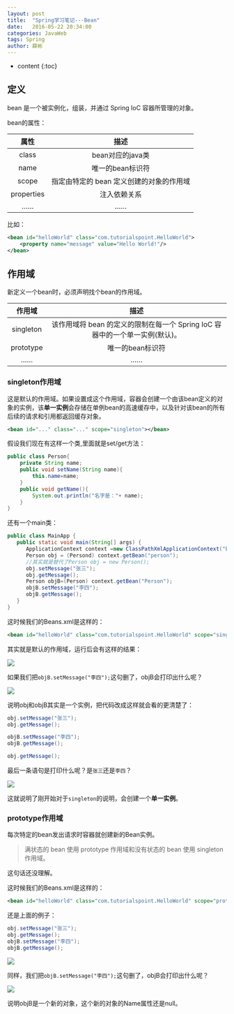 ```yaml
---
layout: post
title:  "Spring学习笔记---Bean"
date:   2016-05-22 20:34:00
categories: JavaWeb
tags: Spring
author: 薛彬
---
```


* content
{:toc}


## 定义

bean 是一个被实例化，组装，并通过 Spring IoC 容器所管理的对象。

bean的属性：

| 属性 | 描述 |
|:---:|:---:|
|class|bean对应的java类|
|name|唯一的bean标识符|
|scope|指定由特定的 bean 定义创建的对象的作用域|
|properties|注入依赖关系|
|……|……|

比如：

```xml
<bean id="helloWorld" class="com.tutorialspoint.HelloWorld">
	<property name="message" value="Hello World!"/>
</bean>
```

## 作用域

新定义一个bean时，必须声明找个bean的作用域。

| 作用域 | 描述 |
|:---:|:---:|
|singleton|该作用域将 bean 的定义的限制在每一个 Spring IoC 容器中的一个单一实例(默认)。|
|prototype|唯一的bean标识符|
|……|……|

### singleton作用域

这是默认的作用域。如果设置成这个作用域，容器会创建一个由该bean定义的对象的实例，该**单一实例**会存储在单例bean的高速缓存中，以及针对该bean的所有后续的请求和引用都返回缓存对象。

```xml
<bean id="..." class="..." scope="singleton"></bean>
```

假设我们现在有这样一个类,里面就是set/get方法：

```java
public class Person{
	private String name;
    public void setName(String name){
		this.name=name;
    }
    public void getName(){
    	System.out.println("名字是："+ name);
    }
}
```

还有一个main类：

```java
public class MainApp {
   public static void main(String[] args) {
      ApplicationContext context =new ClassPathXmlApplicationContext("Beans.xml");
      Person obj = (Persond) context.getBean("person");
      //其实就是替代了Person obj = new Person();
      obj.setMessage("张三");
      obj.getMessage();
      Person objB=(Person) context.getBean("Person");
      objB.setMessage("李四");
      objB.getMessage();
   }
}
```

这时候我们的Beans.xml是这样的：

```xml
<bean id="helloWorld" class="com.tutorialspoint.HelloWorld" scope="singleton"></bean>
```

其实就是默认的作用域，运行后会有这样的结果：

![](http://i.imgur.com/9jtGv9S.png)

如果我们把`objB.setMessage("李四");`这句删了，objB会打印出什么呢？

![](http://i.imgur.com/ZIIRlLI.png)

说明obj和objB其实是一个实例，把代码改成这样就会看的更清楚了：

```java
obj.setMessage("张三");
obj.getMessage();

objB.setMessage("李四");
objB.getMessage();

obj.getMessage();
```

最后一条语句是打印什么呢？是`张三`还是`李四`？

![](http://i.imgur.com/JjlWyTM.png)

这就说明了刚开始对于`singleton`的说明，会创建一个**单一实例**。

### prototype作用域

每次特定的bean发出请求时容器就创建新的Bean实例。

>满状态的 bean 使用 prototype 作用域和没有状态的 bean 使用 singleton 作用域。

这句话还没理解。

这时候我们的Beans.xml是这样的：

```xml
<bean id="helloWorld" class="com.tutorialspoint.HelloWorld" scope="prototype"></bean>
```

还是上面的例子：

```java
obj.setMessage("张三");
obj.getMessage();
objB.setMessage("李四");
objB.getMessage();
```

![](http://i.imgur.com/9jtGv9S.png)

同样，我们把`objB.setMessage("李四");`这句删了，objB会打印出什么呢？

![](http://i.imgur.com/DbiXeyh.png)

说明objB是一个新的对象，这个新的对象的Name属性还是null。










